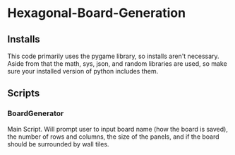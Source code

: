 # Hexagonal-Board-Generation
## Installs
This code primarily uses the pygame library, so installs aren't necessary. Aside from that the math, sys, json, and random libraries are used, so make sure your installed version of python includes them.
## Scripts
### BoardGenerator
Main Script. Will prompt user to input board name (how the board is saved), the number of rows and columns, the size of the panels, and if the board should be surrounded by wall tiles.
